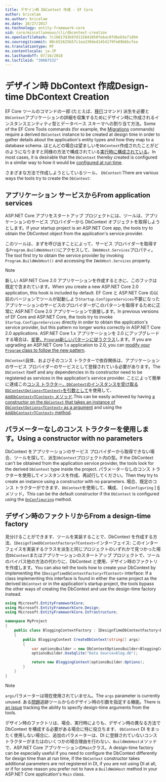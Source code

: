```yaml
---
title: デザイン時 DbContext 作成 - EF Core
author: bricelam
ms.author: bricelam
ms.date: 10/27/2017
ms.technology: entity-framework-core
uid: core/miscellaneous/cli/dbcontext-creation
ms.openlocfilehash: 7c16017d3b97d115841050fe6ac0fdbeb5e71d94
ms.sourcegitcommit: 00cb52625b57c1ea339ded1454179fe89b6bcfea
ms.translationtype: MT
ms.contentlocale: ja-JP
ms.lasthandoff: 07/16/2018
ms.locfileid: "39067532"
---
```

<a name="design-time-dbcontext-creation"></a><span data-ttu-id="9a193-102">デザイン時 DbContext 作成</span><span class="sxs-lookup"><span data-stu-id="9a193-102">Design-time DbContext Creation</span></span>
==============================
<span data-ttu-id="9a193-103">EF Core ツールのコマンドの一部 (たとえば、[移行][ 1]コマンド) 派生を必要と`DbContext`アプリケーションの詳細を収集するためにデザイン時に作成されるインスタンスエンティティ型とデータベース スキーマへの割り当て方法。</span><span class="sxs-lookup"><span data-stu-id="9a193-103">Some of the EF Core Tools commands (for example, the [Migrations][1] commands) require a derived `DbContext` instance to be created at design time in order to gather details about the application's entity types and how they map to a database schema.</span></span> <span data-ttu-id="9a193-104">ほとんどの場合は望ましいを`DbContext`作成されたことがどのようになりますと同様の方法で構成されている[実行時に構成されている][2]。</span><span class="sxs-lookup"><span data-stu-id="9a193-104">In most cases, it is desirable that the `DbContext` thereby created is configured in a similar way to how it would be [configured at run time][2].</span></span>

<span data-ttu-id="9a193-105">さまざまな方法で作成しようとしているツール、 `DbContext`:</span><span class="sxs-lookup"><span data-stu-id="9a193-105">There are various ways the tools try to create the `DbContext`:</span></span>

<a name="from-application-services"></a><span data-ttu-id="9a193-106">アプリケーション サービスから</span><span class="sxs-lookup"><span data-stu-id="9a193-106">From application services</span></span>
-------------------------
<span data-ttu-id="9a193-107">ASP.NET Core アプリをスタートアップ プロジェクトには、ツールは、アプリケーションのサービス プロバイダーから DbContext オブジェクトを取得しようとします。</span><span class="sxs-lookup"><span data-stu-id="9a193-107">If your startup project is an ASP.NET Core app, the tools try to obtain the DbContext object from the application's service provider.</span></span>

<span data-ttu-id="9a193-108">このツールは、まずを呼び出すことによって、サービス プロバイダーを取得する`Program.BuildWebHost()`にアクセスして、`IWebHost.Services`プロパティ。</span><span class="sxs-lookup"><span data-stu-id="9a193-108">The tool first try to obtain the service provider by invoking `Program.BuildWebHost()` and accessing the `IWebHost.Services` property.</span></span>

> [!NOTE]
> <span data-ttu-id="9a193-109">新しい ASP.NET Core 2.0 アプリケーションを作成するときに、このフックは既定で含まれています。</span><span class="sxs-lookup"><span data-stu-id="9a193-109">When you create a new ASP.NET Core 2.0 application, this hook is included by default.</span></span> <span data-ttu-id="9a193-110">EF Core と ASP.NET Core の以前のバージョンでツールが起動しよう`Startup.ConfigureServices`不要になったアプリケーションのサービスのプロバイダーがこのパターンを取得するために正常に ASP.NET Core 2.0 アプリケーションで直接します。</span><span class="sxs-lookup"><span data-stu-id="9a193-110">In previous versions of EF Core and ASP.NET Core, the tools try to invoke `Startup.ConfigureServices` directly in order to obtain the application's service provider, but this pattern no longer works correctly in ASP.NET Core 2.0 applications.</span></span> <span data-ttu-id="9a193-111">ASP.NET Core 1.x アプリケーションを 2.0 にアップグレードする場合は、[変更、`Program`新しいパターンに従うクラス][3]します。</span><span class="sxs-lookup"><span data-stu-id="9a193-111">If you are upgrading an ASP.NET Core 1.x application to 2.0, you can [modify your `Program` class to follow the new pattern][3].</span></span>

<span data-ttu-id="9a193-112">`DbContext`自体、およびそのコンス トラクターで依存関係は、アプリケーションのサービス プロバイダーのサービスとして登録されている必要があります。</span><span class="sxs-lookup"><span data-stu-id="9a193-112">The `DbContext` itself and any dependencies in its constructor need to be registered as services in the application's service provider.</span></span> <span data-ttu-id="9a193-113">ことによって簡単に達成この[コンス トラクター、`DbContext`のインスタンスを受け取る`DbContextOptions<TContext>`を引数として][ 4]を使用して、 [ `AddDbContext<TContext>` メソッド][5].</span><span class="sxs-lookup"><span data-stu-id="9a193-113">This can be easily achieved by having [a constructor on the `DbContext` that takes an instance of `DbContextOptions<TContext>` as a argument][4] and using the [`AddDbContext<TContext>` method][5].</span></span>

<a name="using-a-constructor-with-no-parameters"></a><span data-ttu-id="9a193-114">パラメーターなしのコンス トラクターを使用します。</span><span class="sxs-lookup"><span data-stu-id="9a193-114">Using a constructor with no parameters</span></span>
--------------------------------------
<span data-ttu-id="9a193-115">DbContext をアプリケーションのサービス プロバイダーから取得できない場合、ツールを探して、派生`DbContext`プロジェクト内の型。</span><span class="sxs-lookup"><span data-stu-id="9a193-115">If the DbContext can't be obtained from the application service provider, the tools look for the derived `DbContext` type inside the project.</span></span> <span data-ttu-id="9a193-116">パラメーターなしのコンス トラクターを使用してインスタンスを作成、再試行してください。</span><span class="sxs-lookup"><span data-stu-id="9a193-116">Then they try to create an instance using a constructor with no parameters.</span></span> <span data-ttu-id="9a193-117">場合、既定のコンス トラクターができます、`DbContext`を使用して、構成、 [ `OnConfiguring` ] [ 6]メソッド。</span><span class="sxs-lookup"><span data-stu-id="9a193-117">This can be the default constructor if the `DbContext` is configured using the [`OnConfiguring`][6] method.</span></span>

<a name="from-a-design-time-factory"></a><span data-ttu-id="9a193-118">デザイン時のファクトリから</span><span class="sxs-lookup"><span data-stu-id="9a193-118">From a design-time factory</span></span>
--------------------------
<span data-ttu-id="9a193-119">見分けることができます、ツールを実装することで、DbContext を作成する方法、`IDesignTimeDbContextFactory<TContext>`インターフェイス: このインターフェイスを実装するクラスを派生と同じプロジェクトのいずれかで見つかった場合`DbContext`またはアプリケーションのスタートアップ プロジェクトで、ツールのバイパス他の方法の代わりに、DbContext と使用、デザイン時のファクトリを作成します。</span><span class="sxs-lookup"><span data-stu-id="9a193-119">You can also tell the tools how to create your DbContext by implementing the `IDesignTimeDbContextFactory<TContext>` interface: If a class implementing this interface is found in either the same project as the derived `DbContext` or in the application's startup project, the tools bypass the other ways of creating the DbContext and use the design-time factory instead.</span></span>

``` csharp
using Microsoft.EntityFrameworkCore;
using Microsoft.EntityFrameworkCore.Design;
using Microsoft.EntityFrameworkCore.Infrastructure;

namespace MyProject
{
    public class BloggingContextFactory : IDesignTimeDbContextFactory<BloggingContext>
    {
        public BloggingContext CreateDbContext(string[] args)
        {
            var optionsBuilder = new DbContextOptionsBuilder<BloggingContext>();
            optionsBuilder.UseSqlite("Data Source=blog.db");

            return new BloggingContext(optionsBuilder.Options);
        }
    }
}
```

> [!NOTE]
> <span data-ttu-id="9a193-120">`args`パラメーターは現在使用されていません。</span><span class="sxs-lookup"><span data-stu-id="9a193-120">The `args` parameter is currently unused.</span></span> <span data-ttu-id="9a193-121">ある[問題][ 7]追跡ツールからのデザイン時の引数を指定する機能。</span><span class="sxs-lookup"><span data-stu-id="9a193-121">There is [an issue][7] tracking the ability to specify design-time arguments from the tools.</span></span>

<span data-ttu-id="9a193-122">デザイン時のファクトリは、場合、実行時によりも、デザイン時の異なる方法で DbContext を構成する必要がある場合に特に役立ちます、 `DbContext` DI をまったく使用しない場合に、追加のパラメーターは、DI に登録されていないコンス トラクターがまたはのいくつかの場合理由を行わない、`BuildWebHost`メソッドで、ASP.NET Core アプリケーションの`Main`クラス。</span><span class="sxs-lookup"><span data-stu-id="9a193-122">A design-time factory can be especially useful if you need to configure the DbContext differently for design time than at run time, if the `DbContext` constructor takes additional parameters are not registered in DI, if you are not using DI at all, or if for some reason you prefer not to have a `BuildWebHost` method in your ASP.NET Core application's `Main` class.</span></span>

  [1]: xref:core/managing-schemas/migrations/index
  [2]: xref:core/miscellaneous/configuring-dbcontext
  [3]: https://docs.microsoft.com/aspnet/core/migration/1x-to-2x/#update-main-method-in-programcs
  [4]: xref:core/miscellaneous/configuring-dbcontext#constructor-argument
  [5]: xref:core/miscellaneous/configuring-dbcontext#using-dbcontext-with-dependency-injection
  [6]: xref:core/miscellaneous/configuring-dbcontext#onconfiguring
  [7]: https://github.com/aspnet/EntityFrameworkCore/issues/8332
